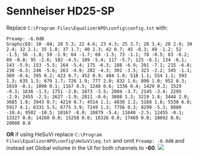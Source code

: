 # Sennheiser HD25-SP
Replace `C:\Program Files\EqualizerAPO\config\config.txt` with:
```
Preamp: -6.0dB
GraphicEQ: 10 -84; 20 5.3; 22 4.6; 23 4.3; 25 3.7; 26 3.4; 28 2.9; 30 2.4; 32 2.1; 35 1.8; 37 1.7; 40 1.3; 42 0.7; 45 -0.3; 49 -1.2; 52 -1.5; 56 -1.8; 59 -1.9; 64 -1.7; 68 -1.5; 73 -1.1; 78 -0.5; 83 -0.2; 89 -0.8; 95 -2.6; 102 -4.5; 109 -5.4; 117 -5.7; 125 -6.1; 134 -6.1; 143 -5.9; 153 -5.5; 164 -5.4; 175 -6.3; 188 -6.9; 201 -7.1; 215 -6.8; 230 -6.3; 246 -5.6; 263 -4.9; 282 -4.3; 301 -3.5; 323 -2.2; 345 -1.1; 369 -0.4; 395 0.2; 423 0.7; 452 0.9; 484 1.0; 518 1.1; 554 1.1; 593 1.3; 635 1.5; 679 1.7; 726 1.9; 777 2.0; 832 1.6; 890 1.0; 952 0.3; 1019 -0.1; 1090 0.1; 1167 0.5; 1248 0.6; 1336 0.4; 1429 0.2; 1529 -0.3; 1636 -1.5; 1751 -2.8; 1873 -3.5; 2004 -3.7; 2145 -3.4; 2295 -2.9; 2455 -2.5; 2627 -1.9; 2811 -0.6; 3008 1.3; 3219 1.8; 3444 2.0; 3685 1.8; 3943 0.7; 4219 0.7; 4514 1.1; 4830 1.2; 5168 1.8; 5530 6.0; 5917 4.1; 6331 5.5; 6775 3.9; 7249 1.3; 7756 0.3; 8299 -5.3; 8880 -10.4; 9502 -10.5; 10167 -8.0; 10879 -5.4; 11640 -2.5; 12455 -0.1; 13327 0.0; 14260 0.0; 15258 0.0; 16326 0.0; 17469 0.0; 18692 0.0; 20000 0.0
```
**OR** if using HeSuVi replace `C:\Program Files\EqualizerAPO\config\HeSuVi\eq.txt` and omit `Preamp: -6.0dB` and instead set Global volume in the UI for both channels to **-60**.
![](https://raw.githubusercontent.com/jaakkopasanen/AutoEq/master/results/Sonoma%20Model%20One/headphoncecom/onear/Sennheiser%20HD25-SP/Sennheiser%20HD25-SP.png)